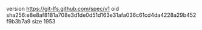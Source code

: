 version https://git-lfs.github.com/spec/v1
oid sha256:e8e8af8181a708e3d1de0d51d163e31afa036c61cd4da4228a29b452f9b3b7a9
size 1953
